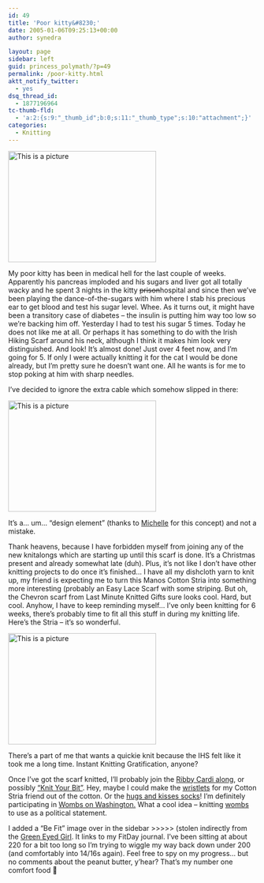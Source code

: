```yaml
---
id: 49
title: 'Poor kitty&#8230;'
date: 2005-01-06T09:25:13+00:00
author: synedra

layout: page
sidebar: left
guid: princess_polymath/?p=49
permalink: /poor-kitty.html
aktt_notify_twitter:
  - yes
dsq_thread_id:
  - 1877196964
tc-thumb-fld:
  - 'a:2:{s:9:"_thumb_id";b:0;s:11:"_thumb_type";s:10:"attachment";}'
categories:
  - Knitting
---
```

<img alt="This is a picture" alt="storm_scarf.jpg" src="http://www.perlgoddess.com/blog/images/storm_scarf.jpg" width="300" height="225" />
  
My poor kitty has been in medical hell for the last couple of weeks. Apparently his pancreas imploded and his sugars and liver got all totally wacky and he spent 3 nights in the kitty <del>prison</del>hospital and since then we&#8217;ve been playing the dance-of-the-sugars with him where I stab his precious ear to get blood and test his sugar level. Whee. As it turns out, it might have been a transitory case of diabetes &#8211; the insulin is putting him way too low so we&#8217;re backing him off. Yesterday I had to test his sugar 5 times. Today he does not like me at all. Or perhaps it has something to do with the Irish Hiking Scarf around his neck, although I think it makes him look very distinguished. And look! It&#8217;s almost done! Just over 4 feet now, and I&#8217;m going for 5. If only I were actually knitting it for the cat I would be done already, but I&#8217;m pretty sure he doesn&#8217;t want one. All he wants is for me to stop poking at him with sharp needles.
  
I&#8217;ve decided to ignore the extra cable which somehow slipped in there:
  
<img alt="This is a picture" alt="xtra_cable.jpg" src="http://www.perlgoddess.com/blog/images/xtra_cable.jpg" width="300" height="225" />
  
It&#8217;s a&#8230; um&#8230; &#8220;design element&#8221; (thanks to [Michelle](http://fickleknitterfiend.blogspot.com) for this concept) and not a mistake.
  
Thank heavens, because I have forbidden myself from joining any of the new knitalongs which are starting up until this scarf is done. It&#8217;s a Christmas present and already somewhat late (duh). Plus, it&#8217;s not like I don&#8217;t have other knitting projects to do once it&#8217;s finished&#8230; I have all my dishcloth yarn to knit up, my friend is expecting me to turn this Manos Cotton Stria into something more interesting (probably an Easy Lace Scarf with some striping. But oh, the Chevron scarf from Last Minute Knitted Gifts sure looks cool. Hard, but cool. Anyhow, I have to keep reminding myself&#8230; I&#8217;ve only been knitting for 6 weeks, there&#8217;s probably time to fit all this stuff in during my knitting life. Here&#8217;s the Stria &#8211; it&#8217;s so wonderful.
  
<img alt="This is a picture" alt="stria.jpg" src="http://www.perlgoddess.com/blog/images/stria.jpg" width="300" height="225" />
  
There&#8217;s a part of me that wants a quickie knit because the IHS felt like it took me a long time. Instant Knitting Gratification, anyone?
  
Once I&#8217;ve got the scarf knitted, I&#8217;ll probably join the [Ribby Cardi along](http://ribbycardikal.blogspot.com/), or possibly [&#8220;Knit Your Bit&#8221;](http://planetjoni.blogspot.com/). Hey, maybe I could make the [wristlets](http://spinningwheel.net/index.php?p=124) for my Cotton Stria friend out of the cotton. Or the [hugs and kisses socks](http://hugsandkissessocks.blogspot.com/)! I&#8217;m definitely participating in [Wombs on Washington.](http://www.wombsonwashington.org) What a cool idea &#8211; knitting [wombs](http://www.knitty.com/ISSUEwinter04/PATTwomb.html) to use as a political statement.
  
I added a &#8220;Be Fit&#8221; image over in the sidebar >>>>> (stolen indirectly from the [Green Eyed Girl](http://grnydgrl.typepad.com/greeneyed_grrl/). It links to my FitDay journal. I&#8217;ve been sitting at about 220 for a bit too long so I&#8217;m trying to wiggle my way back down under 200 (and comfortably into 14/16s again). Feel free to spy on my progress&#8230; but no comments about the peanut butter, y&#8217;hear? That&#8217;s my number one comfort food 🙂
